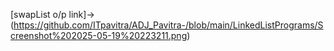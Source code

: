 [swapList o/p link]->(https://github.com/ITpavitra/ADJ_Pavitra-/blob/main/LinkedListPrograms/Screenshot%202025-05-19%20223211.png)

